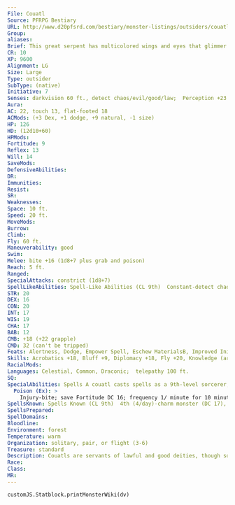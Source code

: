 ```yaml
---
File: Couatl
Source: PFRPG Bestiary
URL: http://www.d20pfsrd.com/bestiary/monster-listings/outsiders/couatl
Group: 
aliases: 
Brief: This great serpent has multicolored wings and eyes that glimmer with intense awareness.
CR: 10
XP: 9600
Alignment: LG
Size: Large
Type: outsider
SubType: (native)
Initiative: 7
Senses: darkvision 60 ft., detect chaos/evil/good/law;  Perception +23
Aura: 
AC: 22, touch 13, flat-footed 18
ACMods: (+3 Dex, +1 dodge, +9 natural, -1 size)
HP: 126
HD: (12d10+60)
HPMods: 
Fortitude: 9
Reflex: 13
Will: 14
SaveMods: 
DefensiveAbilities: 
DR: 
Immunities: 
Resist: 
SR: 
Weaknesses: 
Space: 10 ft.
Speed: 20 ft.
MoveMods: 
Burrow: 
Climb: 
Fly: 60 ft.
Maneuverability: good
Swim: 
Melee: bite +16 (1d8+7 plus grab and poison)
Reach: 5 ft.
Ranged: 
SpecialAttacks: constrict (1d8+7)
SpellLikeAbilities: Spell-Like Abilities (CL 9th)  Constant-detect chaos, detect evil, detect good, detect law At will-detect thoughts (DC 15), ethereal jaunt (CL 16th), invisibility, plane shift (DC 20)
STR: 20
DEX: 16
CON: 20
INT: 17
WIS: 19
CHA: 17
BAB: 12
CMB: +18 (+22 grapple)
CMD: 32 (can't be tripped)
Feats: Alertness, Dodge, Empower Spell, Eschew MaterialsB, Improved Initiative, Iron Will, Lightning Reflexes
Skills: Acrobatics +18, Bluff +9, Diplomacy +18, Fly +20, Knowledge (arcana) +9, Knowledge (religion) +12, Perception +23, Sense Motive +15, Spellcraft +15, Survival +16, Use Magic Device +18
RacialMods: 
Languages: Celestial, Common, Draconic;  telepathy 100 ft.
SQ: 
SpecialAbilities: Spells A couatl casts spells as a 9th-level sorcerer, and can cast spells from the cleric list as well as those normally available to a sorcerer. Cleric spells are considered arcane spells for a couatl, meaning that the creature does not need a divine focus to cast them.
  Poison (Ex): >
    Injury-bite; save Fortitude DC 16; frequency 1/ minute for 10 minutes; effect 1d4 Str; cure 2 consecutive saves. The DC is Constitution-based.
SpellsKnown: Spells Known (CL 9th)  4th (4/day)-charm monster (DC 17), freedom of movement  3rd (7/day)-gaseous form, magic circle against evil, summon monster III  2nd (7/day)-cure moderate wounds, eagle's splendor, scorching ray, silence (DC 15)  1st (7/day)-endure elements, mage armor, obscuring mist, protection from chaos, true strike  0 (at will)-daze, disrupt undead, light, obscuring mist, ray of frost, read magic, resistance, stabilize
SpellsPrepared: 
SpellDomains: 
Bloodline: 
Environment: forest
Temperature: warm
Organization: solitary, pair, or flight (3-6)
Treasure: standard
Description: Couatls are servants of lawful and good deities, though some operate independently of any greater being. Respected and admired for their wisdom and beauty, they try to steer mortals onto the right path and use their powers to fight evil, particularly those known to shift between the planes.  Some couatls are viewed as benevolent gods by isolated societies, and while most couatls cringe at the thought of pretending to be a god, they allow such misconceptions to continue since they allow the couatls to guide and coax these societies onto paths of peace and cooperation with their neighbors. A couatl is about 12 feet long, with a wingspan of about 15 feet. It weighs 1,800 pounds.  As native outsiders, couatls must eat. They prefer the same foods as true snakes, such as mammals and birds, though they have been known to eat evil humanoids.
Race: 
Class: 
MR: 
---
```

```dataviewjs
customJS.Statblock.printMonsterWiki(dv)
```
